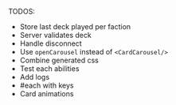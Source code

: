 TODOS:
- Store last deck played per faction
- Server validates deck
- Handle disconnect
- Use `openCarousel` instead of `<CardCarousel/>`
- Combine generated css
- Test each abilities
- Add logs
- #each with keys
- Card animations
